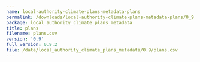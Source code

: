 ```yaml
---
name: local-authority-climate-plans-metadata-plans
permalink: /downloads/local-authority-climate-plans-metadata-plans/0_9
package: local_authority_climate_plans_metadata
title: plans
filename: plans.csv
version: '0.9'
full_version: 0.9.2
file: /data/local_authority_climate_plans_metadata/0.9/plans.csv
---
```

